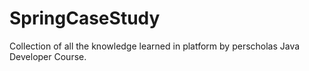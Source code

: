 # SpringCaseStudy
Collection of all the knowledge learned in platform by perscholas Java Developer Course.
